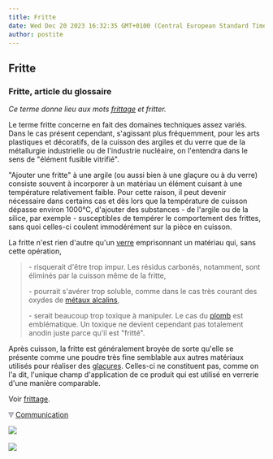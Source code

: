 ```yaml
---
title: Fritte
date: Wed Dec 20 2023 16:32:35 GMT+0100 (Central European Standard Time)
author: postite
---
```


## Fritte
### Fritte, article du glossaire
 _Ce terme donne lieu aux mots [frittage](frittage.html) et fritter._

Le terme fritte concerne en fait des domaines techniques assez variés. Dans le cas présent cependant, s'agissant plus fréquemment, pour les arts plastiques et décoratifs, de la cuisson des argiles et du verre que de la métallurgie industrielle ou de l'industrie nucléaire, on l'entendra dans le sens de "élément fusible vitrifié".

"Ajouter une fritte" à une argile (ou aussi bien à une glaçure ou à du verre) consiste souvent à incorporer à un matériau un élément cuisant à une température relativement faible. Pour cette raison, il peut devenir nécessaire dans certains cas et dès lors que la température de cuisson dépasse environ 1000°C, d'ajouter des substances - de l'argile ou de la silice, par exemple - susceptibles de tempérer le comportement des frittes, sans quoi celles-ci coulent immodérément sur la pièce en cuisson.

La fritte n'est rien d'autre qu'un [verre](verre.html) emprisonnant un matériau qui, sans cette opération,

> \- risquerait d'être trop impur. Les résidus carbonés, notamment, sont éliminés par la cuisson même de la fritte,
> 
> \- pourrait s'avérer trop soluble, comme dans le cas très courant des oxydes de [métaux alcalins](alcali.html),
> 
> \- serait beaucoup trop toxique à manipuler. Le cas du [plomb](plomb.html) est emblématique. Un toxique ne devient cependant pas totalement anodin juste parce qu'il est "fritté".

Après cuisson, la fritte est généralement broyée de sorte qu'elle se présente comme une poudre très fine semblable aux autres matériaux utilisés pour réaliser des [glaçures](glacure.html). Celles-ci ne constituent pas, comme on l'a dit, l'unique champ d'application de ce produit qui est utilisé en verrerie d'une manière comparable.

Voir [frittage](frittage.html).



![](images/flechebas.gif) [Communication](http://www.artrealite.com/annonceurs.htm) 

[![](https://cbonvin.fr/sites/regie.artrealite.com/visuels/campagne1.png)](index-2.html#20131014)

![](https://cbonvin.fr/sites/regie.artrealite.com/visuels/campagne2.png)